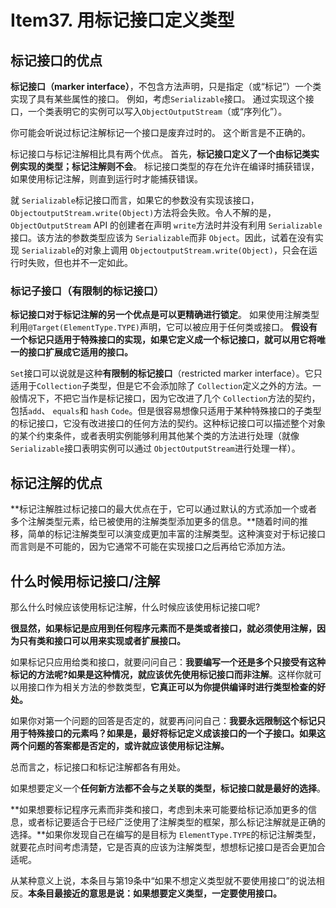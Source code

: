 # Item37. 用标记接口定义类型

## 标记接口的优点

**标记接口（marker interface）**，不包含方法声明，只是指定（或“标记”）一个类实现了具有某些属性的接口。 例如，考虑`Serializable`接口。 通过实现这个接口，一个类表明它的实例可以写入`ObjectOutputStream`（或“序列化”）。

你可能会听说过标记注解标记一个接口是废弃过时的。 这个断言是不正确的。 

标记接口与标记注解相比具有两个优点。 首先，**标记接口定义了一个由标记类实例实现的类型；标记注解则不会**。 标记接口类型的存在允许在编译时捕获错误，如果使用标记注解，则直到运行时才能捕获错误。



就 `Serializable`标记接口而言，如果它的参数没有实现该接口， `ObjectoutputStream.write(Object)`方法将会失败。令人不解的是， `ObjectOutputStream` API 的创建者在声明 `write`方法时并没有利用 `Serializable`接口。该方法的参数类型应该为 `Serializable`而非 `Object`。因此，试着在没有实现 `Serializable`的对象上调用  `ObjectoutputStream.write(Object)`，只会在运行时失败，但也并不一定如此。



### 标记子接口（有限制的标记接口）





**标记接口对于标记注解的另一个优点是可以更精确进行锁定**。 如果使用注解类型利用`@Target(ElementType.TYPE)`声明，它可以被应用于任何类或接口。 **假设有一个标记只适用于特殊接口的实现，如果它定义成一个标记接口，就可以用它将唯一的接口扩展成它适用的接口。**



`Set`接口可以说就是这种**有限制的标记接口**（restricted marker interface）。它只适用于`Collection`子类型，但是它不会添加除了 `Collection`定义之外的方法。一般情况下，不把它当作是标记接口，因为它改进了几个 `Collection`方法的契约，包括`add`、 `equals`和 `hash` `Code`。但是很容易想像只适用于某种特殊接口的子类型的标记接口，它没有改进接口的任何方法的契约。这种标记接口可以描述整个对象的某个约束条件，或者表明实例能够利用其他某个类的方法进行处理（就像 `Serializable`接口表明实例可以通过 `ObjectOutputStream`进行处理一样）。



## 标记注解的优点

**标记注解胜过标记接口的最大优点在于，它可以通过默认的方式添加一个或者多个注解类型元素，给已被使用的注解类型添加更多的信息。**随着时间的推移，简单的标记注解类型可以演变成更加丰富的注解类型。这种演变对于标记接口而言则是不可能的，因为它通常不可能在实现接口之后再给它添加方法。





## 什么时候用标记接口/注解

那么什么时候应该使用标记注解，什么时候应该使用标记接口呢?

**很显然，如果标记是应用到任何程序元素而不是类或者接口，就必须使用注解，因为只有类和接口可以用来实现或者扩展接口。**



如果标记只应用给类和接口，就要问问自己：**我要编写一个还是多个只接受有这种标记的方法呢?如果是这种情况，就应该优先使用标记接口而非注解**。这样你就可以用接口作为相关方法的参数类型，**它真正可以为你提供编译时进行类型检查的好处。**



如果你对第一个问题的回答是否定的，就要再问问自己：**我要永远限制这个标记只用于特殊接口的元素吗？如果是，最好将标记定义成该接口的一个子接口。如果这两个问题的答案都是否定的，或许就应该使用标记注解。**



总而言之，标记接口和标记注解都各有用处。



如果想要定义一个**任何新方法都不会与之关联的类型，标记接口就是最好的选择**。

**如果想要标记程序元素而非类和接口，考虑到未来可能要给标记添加更多的信息，或者标记要适合于已经广泛使用了注解类型的框架，那么标记注解就是正确的选择。**如果你发现自己在编写的是目标为 `ElementType.TYPE`的标记注解类型，就要花点时间考虑淸楚，它是否真的应该为注解类型，想想标记接口是否会更加合适呢。

从某种意义上说，本条目与第19条中“如果不想定义类型就不要使用接口”的说法相反。**本条目最接近的意思是说：如果想要定义类型，一定要使用接口。**